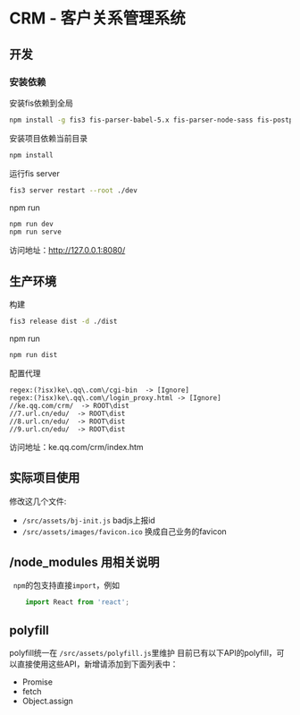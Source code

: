 # CRM - 客户关系管理系统

## 开发

### 安装依赖

安装fis依赖到全局
```bash
npm install -g fis3 fis-parser-babel-5.x fis-parser-node-sass fis-postprocessor-autoprefixer fis3-hook-commonjs fis3-hook-node_modules fis3-postpackager-loader eslint 
```

安装项目依赖当前目录
```bash
npm install
```

运行fis server
```bash
fis3 server restart --root ./dev
```

npm run
```bash
npm run dev
npm run serve
```

访问地址：http://127.0.0.1:8080/

## 生产环境

构建
```bash
fis3 release dist -d ./dist
```

npm run
```bash
npm run dist
```

配置代理
```
regex:(?isx)ke\.qq\.com\/cgi-bin  -> [Ignore]
regex:(?isx)ke\.qq\.com\/login_proxy.html -> [Ignore]
//ke.qq.com/crm/  -> ROOT\dist
//7.url.cn/edu/  -> ROOT\dist
//8.url.cn/edu/  -> ROOT\dist
//9.url.cn/edu/  -> ROOT\dist
```
访问地址：ke.qq.com/crm/index.htm

## 实际项目使用
修改这几个文件:
- `/src/assets/bj-init.js` badjs上报id
- `/src/assets/images/favicon.ico` 换成自己业务的favicon

## /node_modules 用相关说明
` npm`的包支持直接`import`，例如
```javascript
    import React from 'react';
```

## polyfill
polyfill统一在 `/src/assets/polyfill.js`里维护
目前已有以下API的polyfill，可以直接使用这些API，新增请添加到下面列表中：
- Promise
- fetch
- Object.assign
